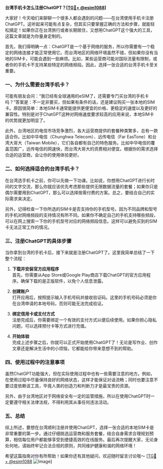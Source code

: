 **台湾手机卡怎么注册ChatGPT？[[TG💪+ @esim1088](https://t.me/s/esim1088)]**

大家好！今天咱们来聊聊一个很多人都会遇到的问题——在台湾使用手机卡注册ChatGPT。这听起来可能有点复杂，但其实只要掌握正确的方法和步骤，就能轻松搞定！如果你正在台湾旅行或者长期居住，又想用ChatGPT这个强大的工具，这篇文章就是为你量身定制的。

首先，我们得明确一点：ChatGPT是一个基于网络的服务，所以你需要有一个稳定的网络连接才能正常使用它。而台湾地区的网络环境虽然不错，但如果你没有当地的SIM卡，可能会遇到一些麻烦。比如，某些运营商可能对国际流量有限制，或者你的手机卡不支持某些特定的网络频段。因此，选择一张合适的台湾手机卡至关重要。

### 一、为什么需要台湾手机卡？

可能有朋友会问：“我已经有全球通用的eSIM了，还需要专门买台湾的手机卡吗？”答案是：不一定非要买，但如果有条件的话，还是建议购买一张本地的SIM卡。原因很简单：本地SIM卡通常能提供更便宜的价格、更稳定的速度以及更好的兼容性。特别是对于ChatGPT这种对网络速度要求较高的应用来说，本地SIM卡的优势就更加明显了。

此外，台湾地区的电信市场竞争激烈，各大运营商提供的套餐种类繁多，总有一款适合你。比如中华电信（Chunghwa Telecom）、远传电信（Far EasTone）和台湾大哥大（Taiwan Mobile），它们各自都有自己的特色服务。比如中华电信的覆盖范围广，远传电信的网速快，而台湾大哥大的资费相对便宜。根据你的需求选择合适的运营商，会让你的使用体验更好。

### 二、如何选择适合的台湾手机卡？

在台湾选手机卡之前，你可以先做一下功课。比如说，你想用ChatGPT进行长时间的文字交流，那么你就应该优先考虑那些提供无限数据流量的套餐；如果你只是偶尔需要用到ChatGPT，那么可以选择按需付费的方案。总之，要结合自己的实际需求来决定。

另外，记得检查一下你所选的SIM卡是否支持你的手机型号。因为不同品牌和型号的手机对网络频段的支持情况有所不同。如果你不确定自己的手机支持哪些频段，可以在网上搜索一下你的手机型号对应的网络频段信息。这样可以避免买到的SIM卡无法正常工作的情况。

### 三、注册ChatGPT的具体步骤

当你拿到台湾的手机卡后，接下来就是注册ChatGPT了。这里我简单总结了一下整个流程：

1. **下载并安装官方应用程序**  
   首先，你需要从App Store或Google Play商店下载ChatGPT的官方应用程序。确保下载的是正版软件，以免个人信息泄露。

2. **创建账户**  
   打开应用后，按照提示输入手机号码并接收验证码。这里的手机号码必须是你在台湾申请的本地号码，否则可能无法完成验证。

3. **绑定信用卡或支付方式**  
   注册完成后，你需要绑定一个有效的支付方式以便后续使用。如果你担心隐私问题，可以选择预付卡等方式进行充值。

4. **开始体验**  
   完成上述步骤之后，你就可以正式开始使用ChatGPT了！无论是写作业、创作文章还是解决生活中的小烦恼，它都能给你带来意想不到的帮助。

### 四、使用过程中的注意事项

虽然ChatGPT功能强大，但在实际使用过程中也有一些需要注意的地方。例如，在使用过程中尽量保持良好的网络状态，这样才能保证对话流畅；同时也要注意不要过度依赖该工具，毕竟人类的创造力和判断力才是最宝贵的资源。

另外，由于台湾地区对于网络安全有一定的监管措施，所以在使用ChatGPT时一定要遵守相关法律法规，不得利用其从事任何违法活动。

### 五、总结

综上所述，要想在台湾顺利注册并使用ChatGPT，选择一张合适的本地SIM卡是非常重要的第一步。通过仔细挑选运营商和服务套餐，结合自身需求合理规划预算，相信每位用户都能够享受到便捷高效的在线服务。最后再次提醒大家，无论身处何地，请始终牢记合法合规的原则，共同维护健康和谐的网络环境！

希望这篇指南对你有所帮助！如果你还有其他疑问，欢迎随时留言讨论哦～ [[TG💪+ @esim1088](https://t.me/s/esim1088) ![Image](https://i.postimg.cc/4NQfJmqS/Snipaste-2025-05-13-00-14-12.png)]